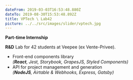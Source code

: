 ```yaml
---
dateFrom: 2019-03-03T16:53:48.880Z
dateTo: 2019-08-30T15:53:48.892Z
title: VPTech \ Lab42
picture: ../../src/images/slider/vptech.jpg
---
```

**Part-time Internship**

**R&D** Lab for 42 students at Veepee (ex Vente-Privee).

* Front-end components library\
  _(**React**, Jest, Storybook, GrapesJS, Styled Components)_
* API for project management and generation\
  _(**NodeJS**, Airtable & Webhooks, Express, Gatsby)_
